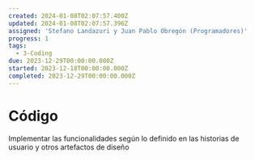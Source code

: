 ```yaml
---
created: 2024-01-08T02:07:57.400Z
updated: 2024-01-08T02:07:57.396Z
assigned: 'Stefano Landazuri y Juan Pablo Obregón (Programadores)'
progress: 1
tags:
  - 3-Coding
due: 2023-12-29T00:00:00.000Z
started: 2023-12-18T00:00:00.000Z
completed: 2023-12-29T00:00:00.000Z
---
```


# Código

Implementar las funcionalidades según lo definido en las historias de usuario y otros artefactos de diseño
